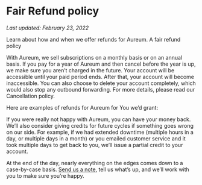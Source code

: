 # Fair Refund policy
*Last updated: February 23, 2022*

Learn about how and when we offer refunds for Aureum.
A fair refund policy

With Aureum, we sell subscriptions on a monthly basis or on an annual basis. If you pay for a year of Aureum and then cancel before the year is up, we make sure you aren’t charged in the future. Your account will be accessible until your paid period ends. After that, your account will become inaccessible. You can also choose to delete your account completely, which would also stop any outbound forwarding. For more details, please read our Cancellation policy.

Here are examples of refunds for Aureum for You we’d grant:

If you were really not happy with Aureum, you can have your money back.
We’ll also consider giving credits for future cycles if something goes wrong on our side. For example, if we had extended downtime (multiple hours in a day, or multiple days in a month) or you emailed customer service and it took multiple days to get back to you, we’ll issue a partial credit to your account.

At the end of the day, nearly everything on the edges comes down to a case-by-case basis. [Send us a note]({{support@hutsonlabs.freshdesk.com}}), tell us what’s up, and we’ll work with you to make sure you’re happy.
